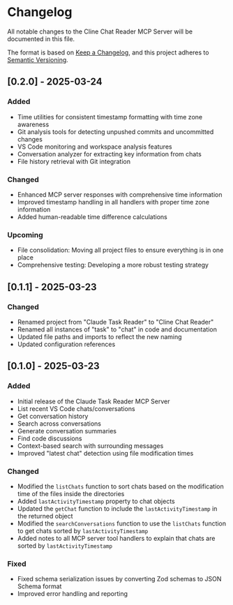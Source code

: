 # Changelog

All notable changes to the Cline Chat Reader MCP Server will be documented in this file.

The format is based on [Keep a Changelog](https://keepachangelog.com/en/1.0.0/),
and this project adheres to [Semantic Versioning](https://semver.org/spec/v2.0.0.html).

## [0.2.0] - 2025-03-24

### Added
- Time utilities for consistent timestamp formatting with time zone awareness
- Git analysis tools for detecting unpushed commits and uncommitted changes
- VS Code monitoring and workspace analysis features
- Conversation analyzer for extracting key information from chats
- File history retrieval with Git integration

### Changed
- Enhanced MCP server responses with comprehensive time information
- Improved timestamp handling in all handlers with proper time zone information
- Added human-readable time difference calculations

### Upcoming
- File consolidation: Moving all project files to ensure everything is in one place
- Comprehensive testing: Developing a more robust testing strategy

## [0.1.1] - 2025-03-23

### Changed
- Renamed project from "Claude Task Reader" to "Cline Chat Reader"
- Renamed all instances of "task" to "chat" in code and documentation
- Updated file paths and imports to reflect the new naming
- Updated configuration references

## [0.1.0] - 2025-03-23

### Added
- Initial release of the Claude Task Reader MCP Server
- List recent VS Code chats/conversations
- Get conversation history
- Search across conversations
- Generate conversation summaries
- Find code discussions
- Context-based search with surrounding messages
- Improved "latest chat" detection using file modification times

### Changed
- Modified the `listChats` function to sort chats based on the modification time of the files inside the directories
- Added `lastActivityTimestamp` property to chat objects
- Updated the `getChat` function to include the `lastActivityTimestamp` in the returned object
- Modified the `searchConversations` function to use the `listChats` function to get chats sorted by `lastActivityTimestamp`
- Added notes to all MCP server tool handlers to explain that chats are sorted by `lastActivityTimestamp`

### Fixed
- Fixed schema serialization issues by converting Zod schemas to JSON Schema format
- Improved error handling and reporting
